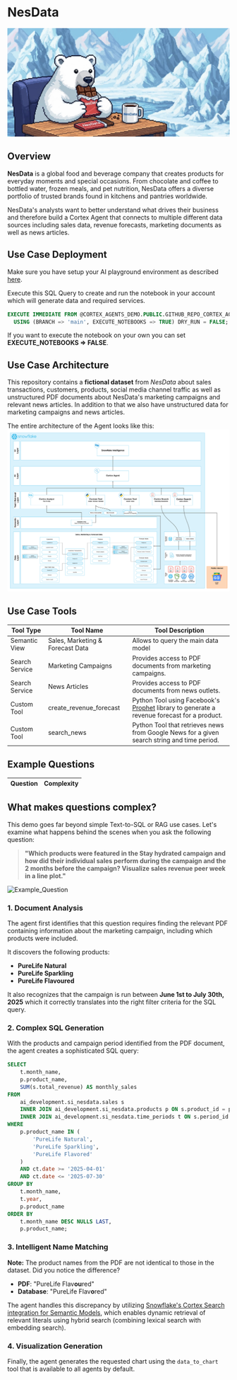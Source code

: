 # NesData

![NesData](resources/nesdata_intro.jpg)

## Overview
**NesData** is a global food and beverage company that creates products for everyday moments and special occasions. From chocolate and coffee to bottled water, frozen meals, and pet nutrition, NesData offers a diverse portfolio of trusted brands found in kitchens and pantries worldwide.

NesData's analysts want to better understand what drives their business and therefore build a Cortex Agent that connects to multiple different data sources including sales data, revenue forecasts, marketing documents as well as news articles.

## Use Case Deployment
Make sure you have setup your AI playground environment as described [here](https://github.com/michaelgorkow/snowflake_cortex_agents_demo/tree/main/Readme.md).  

Execute this SQL Query to create and run the notebook in your account which will generate data and required services.
```sql
EXECUTE IMMEDIATE FROM @CORTEX_AGENTS_DEMO.PUBLIC.GITHUB_REPO_CORTEX_AGENTS_DEMO/branches/main/use_cases/nesdata/setup.sql
  USING (BRANCH => 'main', EXECUTE_NOTEBOOKS => TRUE) DRY_RUN = FALSE;
```

If you want to execute the notebook on your own you can set __EXECUTE_NOTEBOOKS => FALSE__.

## Use Case Architecture
This repository contains a **fictional dataset** from _NesData_ about sales transactions, customers, products, social media channel traffic as well as unstructured PDF documents about NesData's marketing campaigns and relevant news articles. In addition to that we also have unstructured data for marketing campaigns and news articles.

The entire architecture of the Agent looks like this:
![NesData Architecture](resources/nesdata_architecture_v2.jpeg)

## Use Case Tools
| Tool Type | Tool Name | Tool Description |
|---|---|---|
| Semantic View | Sales, Marketing & Forecast Data | Allows to query the main data model |
| Search Service | Marketing Campaigns | Provides access to PDF documents from marketing campaigns. |
| Search Service | News Articles | Provides access to PDF documents from news outlets. |
| Custom Tool | create_revenue_forecast | Python Tool using Facebook's [Prophet](https://github.com/facebook/prophet) library to generate a revenue forecast for a product. |
| Custom Tool | search_news | Python Tool that retrieves news from Google News for a given search string and time period. |

## Example Questions

| Question | Complexity |
|----------|---------|


## What makes questions complex?

This demo goes far beyond simple Text-to-SQL or RAG use cases. Let's examine what happens behind the scenes when you ask the following question:

> **"Which products were featured in the Stay hydrated campaign and how did their individual sales perform during the campaign and the 2 months before the campaign? Visualize sales revenue peer week in a line plot."**

![Example_Question](_resources/agents_example_question.png)

### 1. Document Analysis
The agent first identifies that this question requires finding the relevant PDF containing information about the marketing campaign, including which products were included.

It discovers the following products:
- **PureLife Natural**
- **PureLife Sparkling** 
- **PureLife Flavoured**

It also recognizes that the campaign is run between **June 1st to July 30th, 2025** which it correctly translates into the right filter criteria for the SQL query.

### 2. Complex SQL Generation
With the products and campaign period identified from the PDF document, the agent creates a sophisticated SQL query:

```sql
SELECT
    t.month_name,
    p.product_name,
    SUM(s.total_revenue) AS monthly_sales
FROM
    ai_development.si_nesdata.sales s
    INNER JOIN ai_development.si_nesdata.products p ON s.product_id = p.product_id
    INNER JOIN ai_development.si_nesdata.time_periods t ON s.period_id = t.period_id
WHERE
    p.product_name IN (
        'PureLife Natural',
        'PureLife Sparkling',
        'PureLife Flavored'
    )
    AND ct.date >= '2025-04-01'
    AND ct.date <= '2025-07-30'
GROUP BY
    t.month_name,
    t.year,
    p.product_name
ORDER BY
    t.month_name DESC NULLS LAST,
    p.product_name;
```

### 3. Intelligent Name Matching
**Note:** The product names from the PDF are not identical to those in the dataset. Did you notice the difference?

- **PDF**: "PureLife Flav**ou**red"
- **Database**: "PureLife Flav**o**red"

The agent handles this discrepancy by utilizing [Snowflake's Cortex Search integration for Semantic Models](https://docs.snowflake.com/en/user-guide/snowflake-cortex/cortex-analyst/cortex-analyst-search-integration), which enables dynamic retrieval of relevant literals using hybrid search (combining lexical search with embedding search).

### 4. Visualization Generation
Finally, the agent generates the requested chart using the `data_to_chart` tool that is available to all agents by default.